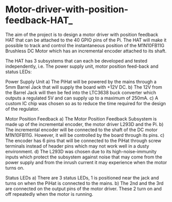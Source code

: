 # Motor-driver-with-position-feedback-HAT_

The aim of the project is to design a motor driver with position feedback HAT that can be attached to the 40 GPIO pins of the Pi. The HAT will make it possible to track and control the instantaneous position of the M1N10FB11G Brushless DC Motor which has an incremental encoder attached to its shaft.

The HAT has 3 subsystems that can each be developed and tested independently, i.e. The power supply unit, motor position feed-back and status LEDs:

Power Supply Unit
	a) The PiHat will be powered by the mains through a 5mm Barrel Jack that will supply the board with +12V DC.
	b) The 12V from the Barrel Jack will then be fed into the LTC3638 buck converter which outputs a regulated 5V and can supply up to a maximum of 250mA.
	c) A custom IC chip was chosen so as to reduce the time required for the design of the regulator.

Motor Position Feedback
	a) The Motor Position Feedback Subsystem is made up of the incremental encoder, the motor driver L293D and the Pi.
	b) The incremental encoder will be connected to the shaft of the DC motor M1N10FB11G. However, it will be controlled by the board through its pins.
	c) The encoder has 6 pins that will be connected to the PiHat through screw terminals instead of header pins which may not work well in a dusty environment.
	d) The L293D was chosen due to its high-noise-immunity inputs which protect the subsystem against noise that may come from the power supply and from the inrush current it may experience when the motor turns on.

Status LEDs
	a) There are 3 status LEDs, 1 is positioned near the jack and turns on when the PiHat is connected to the mains.
	b) The 2nd and the 3rd are connected on the output pins of the motor driver. These 2 turn on and off repeatedly when the motor is running.
